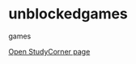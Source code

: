 # unblockedgames
games
<!-- HTML -->
<a href="https://sites.google.com/view/studycorner123321/home" target="_blank" rel="noopener noreferrer">
  Open StudyCorner page
</a>